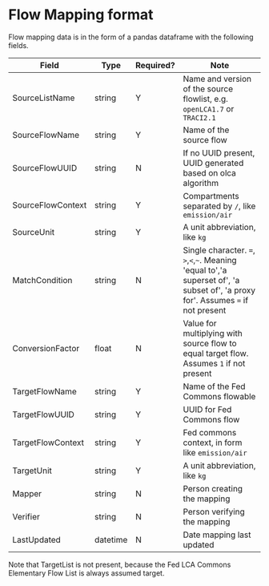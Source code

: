 # Flow Mapping format

Flow mapping data is in the form of a pandas dataframe with the following fields.

Field |	Type |	Required? | Note |
----- | ---- | --------  | ----------- |
SourceListName | string | Y | Name and version of the source flowlist, e.g. `openLCA1.7` or `TRACI2.1` |
SourceFlowName	| string | Y | Name of the source flow |
SourceFlowUUID	| string | N | If no UUID present, UUID generated based on olca algorithm|
SourceFlowContext | string | Y | Compartments separated by `/`, like `emission/air`|
SourceUnit | string | Y | A unit abbreviation, like `kg`|
MatchCondition | string | N |Single character. `=`, `>`,`<`,`~`. Meaning 'equal to','a superset of', 'a subset of', 'a proxy for'. Assumes `=` if not present |
ConversionFactor | float | N |	Value for multiplying with source flow to equal target flow. Assumes `1` if not present |
TargetFlowName | string | Y | Name of the Fed Commons flowable |
TargetFlowUUID	| string| Y| UUID for Fed Commons flow |
TargetFlowContext | string | Y | Fed commons context, in form like `emission/air` |
TargetUnit | string | Y | A unit abbreviation, like `kg`|
Mapper	| string | N	| Person creating the mapping |
Verifier |	string | N | Person verifying the mapping |
LastUpdated | datetime | N | Date mapping last updated |

Note that TargetList is not present, because the Fed LCA Commons Elementary Flow List
 is always assumed target.
